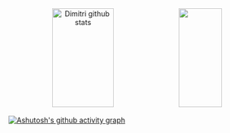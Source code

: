 <div align="center">  
  <img width="49%" height="195px" src="https://github-readme-stats.vercel.app/api?username=DimitriSchulzAmado&show_icons=true&count_private=true&hide_border=true&title_color=ff4d00&icon_color=00008B&text_color=c9d1d9&bg_color=0d1117" alt="Dimitri github stats" /> 
  <img width="41%" height="195px" src="https://github-readme-stats.vercel.app/api/top-langs/?username=DimitriSchulzAmado&layout=compact&hide_border=true&title_color=ff4d00&text_color=c9d1d9&bg_color=0d1117" />
</div>


[![Ashutosh's github activity graph](https://github-readme-activity-graph.cyclic.app/graph?username=DimitriSchulzAmado&bg_color=0d1117&color=ff4d00&line=ff4d00&point=3700ff&area=true&hide_border=true)](https://github.com/ashutosh00710/github-readme-activity-graph)
